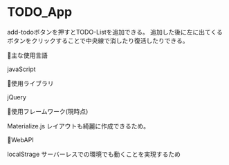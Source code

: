 # TODO_App

add-todoボタンを押すとTODO-Listを追加できる。
追加した後に左に出てくるボタンをクリックすることで中央線で消したり復活したりできる。

🔘主な使用言語

javaScript

🔘使用ライブラリ

jQuery

🔘使用フレームワーク(現時点)

Materialize.js 
レイアウトも綺麗に作成できるため。


🔘WebAPI

localStrage
サーバーレスでの環境でも動くことを実現するため



